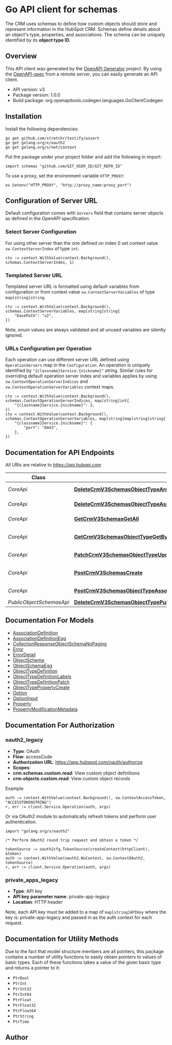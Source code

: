 # Go API client for schemas

The CRM uses schemas to define how custom objects should store and represent information in the HubSpot CRM. Schemas define details about an object's type, properties, and associations. The schema can be uniquely identified by its **object type ID**.

## Overview
This API client was generated by the [OpenAPI Generator](https://openapi-generator.tech) project.  By using the [OpenAPI-spec](https://www.openapis.org/) from a remote server, you can easily generate an API client.

- API version: v3
- Package version: 1.0.0
- Build package: org.openapitools.codegen.languages.GoClientCodegen

## Installation

Install the following dependencies:

```shell
go get github.com/stretchr/testify/assert
go get golang.org/x/oauth2
go get golang.org/x/net/context
```

Put the package under your project folder and add the following in import:

```golang
import schemas "github.com/GIT_USER_ID/GIT_REPO_ID"
```

To use a proxy, set the environment variable `HTTP_PROXY`:

```golang
os.Setenv("HTTP_PROXY", "http://proxy_name:proxy_port")
```

## Configuration of Server URL

Default configuration comes with `Servers` field that contains server objects as defined in the OpenAPI specification.

### Select Server Configuration

For using other server than the one defined on index 0 set context value `sw.ContextServerIndex` of type `int`.

```golang
ctx := context.WithValue(context.Background(), schemas.ContextServerIndex, 1)
```

### Templated Server URL

Templated server URL is formatted using default variables from configuration or from context value `sw.ContextServerVariables` of type `map[string]string`.

```golang
ctx := context.WithValue(context.Background(), schemas.ContextServerVariables, map[string]string{
	"basePath": "v2",
})
```

Note, enum values are always validated and all unused variables are silently ignored.

### URLs Configuration per Operation

Each operation can use different server URL defined using `OperationServers` map in the `Configuration`.
An operation is uniquely identified by `"{classname}Service.{nickname}"` string.
Similar rules for overriding default operation server index and variables applies by using `sw.ContextOperationServerIndices` and `sw.ContextOperationServerVariables` context maps.

```
ctx := context.WithValue(context.Background(), schemas.ContextOperationServerIndices, map[string]int{
	"{classname}Service.{nickname}": 2,
})
ctx = context.WithValue(context.Background(), schemas.ContextOperationServerVariables, map[string]map[string]string{
	"{classname}Service.{nickname}": {
		"port": "8443",
	},
})
```

## Documentation for API Endpoints

All URIs are relative to *https://api.hubapi.com*

Class | Method | HTTP request | Description
------------ | ------------- | ------------- | -------------
*CoreApi* | [**DeleteCrmV3SchemasObjectTypeArchive**](docs/CoreApi.md#deletecrmv3schemasobjecttypearchive) | **Delete** /crm/v3/schemas/{objectType} | Delete a schema
*CoreApi* | [**DeleteCrmV3SchemasObjectTypeAssociationsAssociationIdentifierArchiveAssociation**](docs/CoreApi.md#deletecrmv3schemasobjecttypeassociationsassociationidentifierarchiveassociation) | **Delete** /crm/v3/schemas/{objectType}/associations/{associationIdentifier} | Remove an association
*CoreApi* | [**GetCrmV3SchemasGetAll**](docs/CoreApi.md#getcrmv3schemasgetall) | **Get** /crm/v3/schemas | Get all schemas
*CoreApi* | [**GetCrmV3SchemasObjectTypeGetById**](docs/CoreApi.md#getcrmv3schemasobjecttypegetbyid) | **Get** /crm/v3/schemas/{objectType} | Get an existing schema
*CoreApi* | [**PatchCrmV3SchemasObjectTypeUpdate**](docs/CoreApi.md#patchcrmv3schemasobjecttypeupdate) | **Patch** /crm/v3/schemas/{objectType} | Update a schema
*CoreApi* | [**PostCrmV3SchemasCreate**](docs/CoreApi.md#postcrmv3schemascreate) | **Post** /crm/v3/schemas | Create a new schema
*CoreApi* | [**PostCrmV3SchemasObjectTypeAssociationsCreateAssociation**](docs/CoreApi.md#postcrmv3schemasobjecttypeassociationscreateassociation) | **Post** /crm/v3/schemas/{objectType}/associations | Create an association
*PublicObjectSchemasApi* | [**DeleteCrmV3SchemasObjectTypePurgePurge**](docs/PublicObjectSchemasApi.md#deletecrmv3schemasobjecttypepurgepurge) | **Delete** /crm/v3/schemas/{objectType}/purge | 


## Documentation For Models

 - [AssociationDefinition](docs/AssociationDefinition.md)
 - [AssociationDefinitionEgg](docs/AssociationDefinitionEgg.md)
 - [CollectionResponseObjectSchemaNoPaging](docs/CollectionResponseObjectSchemaNoPaging.md)
 - [Error](docs/Error.md)
 - [ErrorDetail](docs/ErrorDetail.md)
 - [ObjectSchema](docs/ObjectSchema.md)
 - [ObjectSchemaEgg](docs/ObjectSchemaEgg.md)
 - [ObjectTypeDefinition](docs/ObjectTypeDefinition.md)
 - [ObjectTypeDefinitionLabels](docs/ObjectTypeDefinitionLabels.md)
 - [ObjectTypeDefinitionPatch](docs/ObjectTypeDefinitionPatch.md)
 - [ObjectTypePropertyCreate](docs/ObjectTypePropertyCreate.md)
 - [Option](docs/Option.md)
 - [OptionInput](docs/OptionInput.md)
 - [Property](docs/Property.md)
 - [PropertyModificationMetadata](docs/PropertyModificationMetadata.md)


## Documentation For Authorization



### oauth2_legacy


- **Type**: OAuth
- **Flow**: accessCode
- **Authorization URL**: https://app.hubspot.com/oauth/authorize
- **Scopes**: 
 - **crm.schemas.custom.read**: View custom object definitions
 - **crm.objects.custom.read**: View custom object records

Example

```golang
auth := context.WithValue(context.Background(), sw.ContextAccessToken, "ACCESSTOKENSTRING")
r, err := client.Service.Operation(auth, args)
```

Or via OAuth2 module to automatically refresh tokens and perform user authentication.

```golang
import "golang.org/x/oauth2"

/* Perform OAuth2 round trip request and obtain a token */

tokenSource := oauth2cfg.TokenSource(createContext(httpClient), &token)
auth := context.WithValue(oauth2.NoContext, sw.ContextOAuth2, tokenSource)
r, err := client.Service.Operation(auth, args)
```


### private_apps_legacy

- **Type**: API key
- **API key parameter name**: private-app-legacy
- **Location**: HTTP header

Note, each API key must be added to a map of `map[string]APIKey` where the key is: private-app-legacy and passed in as the auth context for each request.


## Documentation for Utility Methods

Due to the fact that model structure members are all pointers, this package contains
a number of utility functions to easily obtain pointers to values of basic types.
Each of these functions takes a value of the given basic type and returns a pointer to it:

* `PtrBool`
* `PtrInt`
* `PtrInt32`
* `PtrInt64`
* `PtrFloat`
* `PtrFloat32`
* `PtrFloat64`
* `PtrString`
* `PtrTime`

## Author



